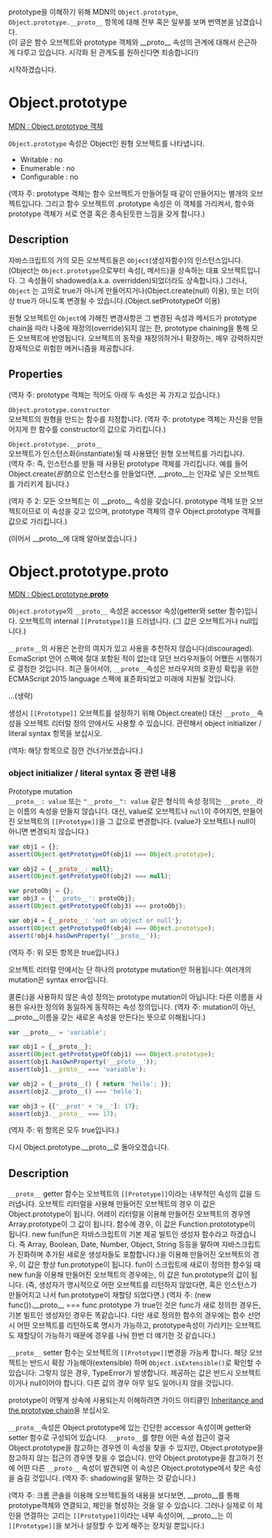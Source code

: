 prototype을 이해하기 위해 MDN의 `Object.prototype`, `Object.prototype.__proto__` 항목에 대해 전부 혹은 일부를 보며 번역본을 남겼습니다.  
(이 글은 함수 오브젝트와 prototype 객체와 \_\_proto\_\_ 속성의 관계에 대해서 은근하게 다루고 있습니다. 시각화 된 관계도를 원하신다면 죄송합니다!)


시작하겠습니다.


# Object.prototype

[MDN : Object.prototype 객체](https://developer.mozilla.org/en-US/docs/Web/JavaScript/Reference/Global_Objects/Object/prototype)

`Object.prototype` 속성은 Object인 원형 오브젝트를 나타냅니다.
- Writable : no
- Enumerable : no
- Configurable : no

(역자 주: prototype 객체는 함수 오브젝트가 만들어질 때 같이 만들어지는 별개의 오브젝트입니다. 그리고 함수 오브젝트의 .prototype 속성은 이 객체를 가리켜서, 함수와 prototype 객체가 서로 연결 혹은 종속된듯한 느낌을 갖게 합니다.)

## Description
자바스크립트의 거의 모든 오브젝트들은 `Object`(생성자함수)의 인스턴스입니다. (Object는 `Object.prototype`으로부터 속성(, 메서드)을 상속하는 대표 오브젝트입니다. 그 속성들이 shadowed(a.k.a. overridden)되었더라도 상속합니다.) 그러나, `Object` 는 고의로 true가 아니게 만들어지거나(Object.create(null) 이용), 또는 더이상 true가 아니도록 변경될 수 있습니다.(Object.setPrototypeOf 이용)

원형 오브젝트인 `Object`에 가해진 변경사항은 그 변경된 속성과 메서드가 prototype chain을 따라 나중에 재정의(override)되지 않는 한, prototype chaining을 통해 모든 오브젝트에 반영됩니다. 오브젝트의 동작을 재정의하거나 확장하는, 매우 강력하지만 잠재적으로 위험한 메커니즘을 제공합니다.

## Properties

(역자 주: prototype 객체는 적어도 아래 두 속성은 꼭 가지고 있습니다.)

`Object.prototype.constructor`  
오브젝트의 원형을 만드는 함수를 지정합니다.
(역자 주: prototype 객체는 자신을 만들어지게 한 함수를 constructor의 값으로 가리킵니다.)

`Object.prototype.__proto__`  
오브젝트가 인스턴스화(instantiate)될 때 사용됐던 원형 오브젝트를 가리킵니다.  
(역자 주: 즉, 인스턴스를 만들 때 사용된 prototype 객체를 가리킵니다. 예를 들어 Object.create(*원형*)으로 인스턴스를 만들었다면, \_\_proto\_\_는 인자로 넣은 오브젝트를 가리키게 됩니다.)

(역자 주 2: 모든 오브젝트는 이 \_\_proto\_\_ 속성을 갖습니다. prototype 객체 또한 오브젝트이므로 이 속성을 갖고 있으며, prototype 객체의 경우 Object.prototype 객체를 값으로 가리킵니다.)




(이어서 \_\_proto\_\_에 대해 알아보겠습니다.)
# Object.prototype.__proto__
[MDN : Object.prototype.__proto__](https://developer.mozilla.org/en-US/docs/Web/JavaScript/Reference/Global_Objects/Object/proto)


`Object.prototype`의 `__proto__` 속성은 accessor 속성(getter와 setter 함수)입니다.
오브젝트의 internal `[[Prototype]]`을 드러냅니다. (그 값은 오브젝트거나 null입니다.)

`__proto__`의 사용은 논란의 여지가 있고 사용을 추천하지 않습니다(discouraged). EcmaScript 언어 스펙에 절대 포함된 적이 없는데 모던 브라우저들이 어쨌든 시행하기로 결정한 것입니다. 최근 들어서야, `__proto__`속성은 브라우저의 호환성 확립을 위한 ECMAScript 2015 language 스펙에 표준화되었고 미래에 지원될 것입니다.

...(생략)

생성시 `[[Prototype]]` 오브젝트를 설정하기 위해 Object.create() 대신 `__proto__`속성을 오브젝트 리터럴 정의 안에서도 사용할 수 있습니다. 관련해서 object initializer / literal syntax 항목을 보십시오.

(역자: 해당 항목으로 잠깐 건너가보겠습니다.)
### object initializer / literal syntax 중 관련 내용
Prototype mutation  
`__proto__: value` 또는 `"__proto__": value` 같은 형식의 속성 정의는 `__proto__`라는 이름의 속성을 만들지 않습니다. 대신, value로 오브젝트나 `null`이 주어지면, 만들어진 오브젝트의 `[[Prototype]]`을 그 값으로 변경합니다. (value가 오브젝트나 null이 아니면 변경되지 않습니다.)
```javascript
var obj1 = {};
assert(Object.getPrototypeOf(obj1) === Object.prototype);

var obj2 = {__proto__: null};
assert(Object.getPrototypeOf(obj2) === null);

var protoObj = {};
var obj3 = {'__proto__': protoObj};
assert(Object.getPrototypeOf(obj3) === protoObj);

var obj4 = {__proto__: 'not an object or null'};
assert(Object.getPrototypeOf(obj4) === Object.prototype);
assert(!obj4.hasOwnProperty('__proto__'));
```
(역자 주: 위 모든 항목은 true입니다.)

오브젝트 리터럴 안에서는 단 하나의 prototype mutation만 허용됩니다: 여러개의 mutation은 syntax error입니다.

콜론(:)을 사용하지 않은 속성 정의는 prototype mutation이 아닙니다: 다른 이름을 사용한 유사한 정의와 동일하게 동작하는 속성 정의입니다. (역자 주: mutation이 아닌, \_\_proto\_\_이름을 갖는 새로운 속성을 만든다는 뜻으로 이해됩니다.)
```javascript
var __proto__ = 'variable';

var obj1 = {__proto__};
assert(Object.getPrototypeOf(obj1) === Object.prototype);
assert(obj1.hasOwnProperty('__proto__'));
assert(obj1.__proto__ === 'variable');

var obj2 = {__proto__() { return 'hello'; }};
assert(obj2.__proto__() === 'hello');

var obj3 = {['__prot' + 'o__']: 17};
assert(obj3.__proto__ === 17);
```
(역자 주: 위 항목은 모두 true입니다.)


다시 Object.prototype.\_\_proto\_\_로 돌아오겠습니다.
## Description
`__proto__` getter 함수는 오브젝트의 `[[Prototype]]`이라는 내부적인 속성의 값을 드러냅니다. 오브젝트 리터럴을 사용해 만들어진 오브젝트의 경우 이 값은 Object.prototype이 됩니다. 어레이 리터럴을 이용해 만들어진 오브젝트의 경우엔 Array.prototype이 그 값이 됩니다. 함수에 경우, 이 값은 Function.protototype이 됩니다. new fun(fun은 자바스크립트의 기본 제공 빌트인 생성자 함수라고 하겠습니다. 즉 Array, Boolean, Date, Number, Object, String 등등을 말하며 자바스크립트가 진화하며 추가된 새로운 생성자들도 포함합니다.)을 이용해 만들어진 오브젝트의 경우, 이 값은 항상 fun.prototype이 됩니다. fun이 스크립트에 새로이 정의한 함수일 때 new fun을 이용해 만들어진 오브젝트의 경우에는, 이 값은 fun.prototype의 값이 됩니다. (즉, 생성자가 명시적으로 어떤 오브젝트를 리턴하지 않았다면, 혹은 인스턴스가 만들어지고 나서 fun.prototype이 재할당 되었다면.) (역자 주: (new func()).\_\_proto\_\_ === func.prototype 가 true인 것은 func가 새로 정의한 경우든, 기본 빌트인 생성자인 경우든 똑같습니다. 다만 새로 정의한 함수의 경우에는 함수 선언시 어떤 오브젝트를 리턴하도록 명시가 가능하고, prototype속성이 가리키는 오브젝트도 재할당이 가능하기 때문에 경우를 나눠 한번 더 얘기한 것 같습니다.)

`__proto__` setter 함수는 오브젝트의 `[[Prototype]]`변경을 가능케 합니다. 해당 오브젝트는 반드시 확장 가능해야(extensible) 하며 `Object.isExtensible()`로 확인할 수 있습니다: 그렇지 않은 경우, TypeError가 발생합니다. 제공하는 값은 반드시 오브젝트이거나 null이어야 합니다. 다른 값의 경우 아무 일도 일어나지 않을 것입니다.

prototype이 어떻게 상속에 사용되는지 이해하려면 가이드 아티클인 [Inheritance and the prototype chain](https://developer.mozilla.org/en-US/docs/Web/JavaScript/Guide/Inheritance_and_the_prototype_chain)을 보십시오.


`__proto__`속성은 Object.prototype에 있는 간단한 accessor 속성이며 getter와 setter 함수로 구성되어 있습니다. `__proto__`를 향한 어떤 속성 접근이 결국 Object.prototype을 참고하는 경우엔 이 속성을 찾을 수 있지만, Object.prototype을 참고하지 않는 접근의 경우엔 찾을 수 없습니다. 만약 Object.prototype을 참고하기 전에 어떤 다른 `__proto__` 속성이 발견되면 이 속성은 Object.prototype에서 찾은 속성을 숨길 것입니다. (역자 주: shadowing을 말하는 것 같습니다.)


(역자 주: 크롬 콘솔을 이용해 오브젝트들의 내용을 보다보면, \_\_proto\_\_를 통해 prototype객체와 연결되고, 체인을 형성하는 것을 알 수 있습니다. 그러나 실제로 이 체인을 연결하는 고리는 `[[Prototype]]`이라는 내부 속성이며, \_\_proto\_\_는 이 `[[Prototype]]`을 보거나 설정할 수 있게 해주는 장치일 뿐입니다.)